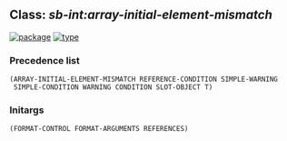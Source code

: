 ## Class: ***sb-int:array-initial-element-mismatch***
[![package](https://img.shields.io/badge/Package-SB--INT-5f9ea0.svg?style=social&colorA=999999)](../) [![type](https://img.shields.io/badge/Type-Class-5f9ea0.svg?style=social&colorA=999999)](../#class) 
### Precedence list
```
(ARRAY-INITIAL-ELEMENT-MISMATCH REFERENCE-CONDITION SIMPLE-WARNING
 SIMPLE-CONDITION WARNING CONDITION SLOT-OBJECT T)
```
### Initargs
```
(FORMAT-CONTROL FORMAT-ARGUMENTS REFERENCES)
```
